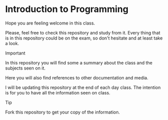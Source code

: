 # Introduction to Programming

Hope you are feeling welcome in this class. 

Please, feel free to check this repository and study from it. Every thing that is in this repository could be on the exam, so don't hesitate and at least take a look.

> [!IMPORTANT]
> In this repository you will find some a summary about the class and the subjects seen on it.
>
> Here you will also find references to other documentation and media.
>
> I will be updating this repository at the end of each day class. The intention is for you to have all the information seen on class.

> [!TIP]
> Fork this repository to get your copy of the information.
